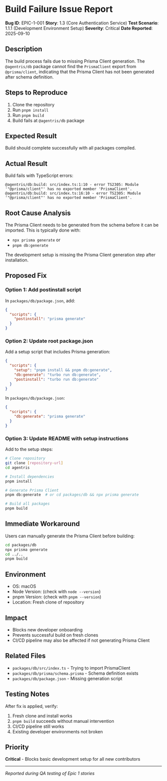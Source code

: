 # Build Failure Issue Report

**Bug ID**: EPIC-1-001
**Story**: 1.3 (Core Authentication Service)
**Test Scenario**: 1.1.1 (Development Environment Setup)
**Severity**: Critical
**Date Reported**: 2025-09-10

## Description
The build process fails due to missing Prisma Client generation. The `@agentris/db` package cannot find the `PrismaClient` export from `@prisma/client`, indicating that the Prisma Client has not been generated after schema definition.

## Steps to Reproduce
1. Clone the repository
2. Run `pnpm install`
3. Run `pnpm build`
4. Build fails at `@agentris/db` package

## Expected Result
Build should complete successfully with all packages compiled.

## Actual Result
Build fails with TypeScript errors:
```
@agentris/db:build: src/index.ts:1:10 - error TS2305: Module '"@prisma/client"' has no exported member 'PrismaClient'.
@agentris/db:build: src/index.ts:16:10 - error TS2305: Module '"@prisma/client"' has no exported member 'PrismaClient'.
```

## Root Cause Analysis
The Prisma Client needs to be generated from the schema before it can be imported. This is typically done with:
- `npx prisma generate` or
- `pnpm db:generate`

The development setup is missing the Prisma Client generation step after installation.

## Proposed Fix

### Option 1: Add postinstall script
In `packages/db/package.json`, add:
```json
{
  "scripts": {
    "postinstall": "prisma generate"
  }
}
```

### Option 2: Update root package.json
Add a setup script that includes Prisma generation:
```json
{
  "scripts": {
    "setup": "pnpm install && pnpm db:generate",
    "db:generate": "turbo run db:generate",
    "postinstall": "turbo run db:generate"
  }
}
```

In `packages/db/package.json`:
```json
{
  "scripts": {
    "db:generate": "prisma generate"
  }
}
```

### Option 3: Update README with setup instructions
Add to the setup steps:
```bash
# Clone repository
git clone [repository-url]
cd agentris

# Install dependencies
pnpm install

# Generate Prisma Client
pnpm db:generate  # or cd packages/db && npx prisma generate

# Build all packages
pnpm build
```

## Immediate Workaround
Users can manually generate the Prisma Client before building:
```bash
cd packages/db
npx prisma generate
cd ../..
pnpm build
```

## Environment
- OS: macOS
- Node Version: (check with `node --version`)
- pnpm Version: (check with `pnpm --version`)
- Location: Fresh clone of repository

## Impact
- Blocks new developer onboarding
- Prevents successful build on fresh clones
- CI/CD pipeline may also be affected if not generating Prisma Client

## Related Files
- `packages/db/src/index.ts` - Trying to import PrismaClient
- `packages/db/prisma/schema.prisma` - Schema definition exists
- `packages/db/package.json` - Missing generation script

## Testing Notes
After fix is applied, verify:
1. Fresh clone and install works
2. `pnpm build` succeeds without manual intervention
3. CI/CD pipeline still works
4. Existing developer environments not broken

## Priority
**Critical** - Blocks basic development setup for all new contributors

---
*Reported during QA testing of Epic 1 stories*